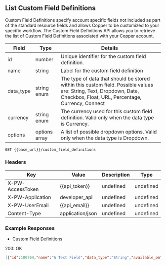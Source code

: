 ## List Custom Field Definitions

Custom Field Definitions specify account specific fields not included as part of the standard resource fields and allows Copper to be customized to your specific workflow. The Custom Field Definitions API allows you to retrieve the list of Custom Field Definitions associated with your Copper account.

|   Field   |     Type      |                                                                            Details                                                                             |
| --------- | ------------- | -------------------------------------------------------------------------------------------------------------------------------------------------------------- |
| id        | number        | Unique identifier for the custom field definition.                                                                                                            |
| name      | string        | Label for the custom field definition                                                                                                                          |
| data_type | string enum   | The type of data that should be stored within this custom field. Possible values are: String, Text, Dropdown, Date, Checkbox, Float, URL, Percentage, Currency, Connect |
| currency  | string enum   | The currency used for this custom field definition. Valid only when the data type is Currency.                                                                 |
| options   | options array | A list of possible dropdown options. Valid only when the data type is Dropdown.                                                                                |

```GET {{base_url}}/custom_field_definitions```

### Headers

Key | Value | Description | Type
--- | --- | --- | ---
X-PW-AccessToken | {{api_token}} | undefined | undefined
X-PW-Application | developer_api | undefined | undefined
X-PW-UserEmail | {{api_email}} | undefined | undefined
Content-Type | application/json | undefined | undefined
### Example Responses

- Custom Field Definitions

200: OK
```json
[{"id":100764,"name":"A Text Field","data_type":"String","available_on":["company","opportunity","lead","person"]},{"id":103481,"name":"A Text Area Field","data_type":"Text","available_on":["lead","company","opportunity","person"]},{"id":126240,"name":"Color option","data_type":"Dropdown","available_on":["opportunity","project"],"options":[{"id":167776,"name":"Yellow","rank":4},{"id":167775,"name":"Orange","rank":3},{"id":167774,"name":"Blue","rank":2},{"id":167773,"name":"Green","rank":1},{"id":167772,"name":"Red","rank":0}]}]
```